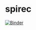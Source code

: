 # spirec

[![Binder](https://mybinder.org/badge.svg)](https://mybinder.org/v2/gh/esaSPICEservice/spirec/master)
